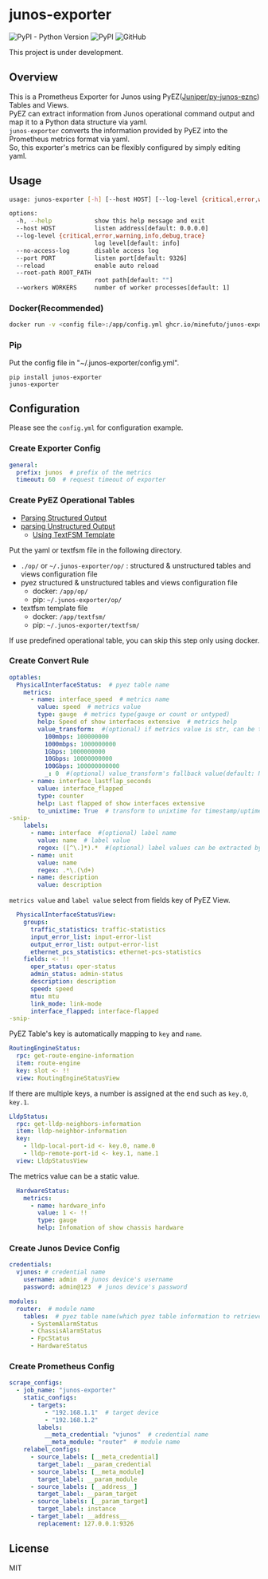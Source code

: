 # junos-exporter

![PyPI - Python Version](https://img.shields.io/pypi/pyversions/junos-exporter)
![PyPI](https://img.shields.io/pypi/v/junos-exporter)
![GitHub](https://img.shields.io/github/license/minefuto/junos-exporter)

This project is under development.

## Overview
This is a Prometheus Exporter for Junos using PyEZ([Juniper/py-junos-eznc](https://github.com/Juniper/py-junos-eznc)) Tables and Views.  
PyEZ can extract information from Junos operational command output and map it to a Python data structure via yaml.  
`junos-exporter` converts the information provided by PyEZ into the Prometheus metrics format via yaml.  
So, this exporter's metrics can be flexibly configured by simply editing yaml.  

## Usage

```sh
usage: junos-exporter [-h] [--host HOST] [--log-level {critical,error,warning,info,debug,trace}] [--no-access-log] [--port PORT] [--reload] [--root-path ROOT_PATH] [--workers WORKERS]

options:
  -h, --help            show this help message and exit
  --host HOST           listen address[default: 0.0.0.0]
  --log-level {critical,error,warning,info,debug,trace}
                        log level[default: info]
  --no-access-log       disable access log
  --port PORT           listen port[default: 9326]
  --reload              enable auto reload
  --root-path ROOT_PATH
                        root path[default: ""]
  --workers WORKERS     number of worker processes[default: 1]
```

### Docker(Recommended)
```bash
docker run -v <config file>:/app/config.yml ghcr.io/minefuto/junos-exporter
```

### Pip
Put the config file in "~/.junos-exporter/config.yml".
```
pip install junos-exporter
junos-exporter
```

## Configuration
Please see the `config.yml` for configuration example.

### Create Exporter Config
```yaml
general:
  prefix: junos  # prefix of the metrics
  timeout: 60  # request timeout of exporter
```

### Create PyEZ Operational Tables
- [Parsing Structured Output](https://www.juniper.net/documentation/us/en/software/junos-pyez/junos-pyez-developer/topics/task/junos-pyez-tables-op-defining.html)
- [parsing Unstructured Output](https://www.juniper.net/documentation/us/en/software/junos-pyez/junos-pyez-developer/topics/topic-map/junos-pyez-tables-op-unstructured-output-defining.html)
  - [Using TextFSM Template](https://www.juniper.net/documentation/us/en/software/junos-pyez/junos-pyez-developer/topics/concept/junos-pyez-tables-op-using-textfsm-templates.html)

Put the yaml or textfsm file in the following directory.
- `./op/` or `~/.junos-exporter/op/` : structured & unstructured tables and views configuration file
- pyez structured & unstructured tables and views configuration file
  - docker: `/app/op/`
  - pip: `~/.junos-exporter/op/`
- textfsm template file
  - docker: `/app/textfsm/`
  - pip: `~/.junos-exporter/textfsm/`

If use predefined operational table, you can skip this step only using docker.

### Create Convert Rule
```yaml
optables:
  PhysicalInterfaceStatus:  # pyez table name
    metrics:
      - name: interface_speed  # metrics name
        value: speed  # metrics value
        type: gauge  # metrics type(gauge or count or untyped)
        help: Speed of show interfaces extensive  # metrics help
        value_transform:  #(optional) if metrics value is str, can be transformed to float
          100mbps: 100000000
          1000mbps: 1000000000
          1Gbps: 1000000000
          10Gbps: 10000000000
          100Gbps: 100000000000
          _: 0  #(optional) value_transform's fallback value(default: NaN)
      - name: interface_lastflap_seconds
        value: interface_flapped
        type: counter
        help: Last flapped of show interfaces extensive
        to_unixtime: True  # transform to unixtime for timestamp/uptime  e.g. 2025-03-22 12:57:10, 10w3d 11:11:11
-snip-
    labels:
      - name: interface  #(optional) label name
        value: name  # label value
        regex: ([^\.]*).*  #(optional) label values can be extracted by using regexp
      - name: unit
        value: name
        regex: .*\.(\d+)
      - name: description
        value: description
```

`metrics value` and `label value` select from fields key of PyEZ View.
```yaml
  PhysicalInterfaceStatusView:
    groups:
      traffic_statistics: traffic-statistics
      input_error_list: input-error-list
      output_error_list: output-error-list
      ethernet_pcs_statistics: ethernet-pcs-statistics
    fields: <- !!
      oper_status: oper-status
      admin_status: admin-status
      description: description
      speed: speed
      mtu: mtu
      link_mode: link-mode
      interface_flapped: interface-flapped
-snip-
```
PyEZ Table's key is automatically mapping to `key` and `name`.
```yaml
RoutingEngineStatus:
  rpc: get-route-engine-information
  item: route-engine
  key: slot <- !!
  view: RoutingEngineStatusView
```
If there are multiple keys, a number is assigned at the end such as `key.0`, `key.1`.
```yaml
LldpStatus:
  rpc: get-lldp-neighbors-information
  item: lldp-neighbor-information
  key:
    - lldp-local-port-id <- key.0, name.0
    - lldp-remote-port-id <- key.1, name.1
  view: LldpStatusView
```
The metrics value can be a static value.
```yaml
  HardwareStatus:
    metrics:
      - name: hardware_info
        value: 1 <- !!
        type: gauge
        help: Infomation of show chassis hardware
```

### Create Junos Device Config
```yaml
credentials:
  vjunos: # credential name
    username: admin  # junos device's username
    password: admin@123  # junos device's password

modules:
  router:  # module name
    tables:  # pyez table name(which pyez table information to retrieve in this module)
      - SystemAlarmStatus
      - ChassisAlarmStatus
      - FpcStatus
      - HardwareStatus
```

### Create Prometheus Config
```yaml
scrape_configs:
  - job_name: "junos-exporter"
    static_configs:
      - targets:
          - "192.168.1.1"  # target device
          - "192.168.1.2"
        labels:
          __meta_credential: "vjunos"  # credential name
          __meta_module: "router"  # module name
    relabel_configs:
      - source_labels: [__meta_credential]
        target_label: __param_credential
      - source_labels: [__meta_module]
        target_label: __param_module
      - source_labels: [__address__]
        target_label: __param_target
      - source_labels: [__param_target]
        target_label: instance
      - target_label: __address__
        replacement: 127.0.0.1:9326
```

## License
MIT
